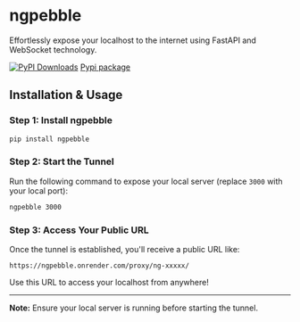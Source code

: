 # ngpebble

Effortlessly expose your localhost to the internet using FastAPI and WebSocket technology.

[![PyPI Downloads](https://static.pepy.tech/badge/ngpebble)](https://pepy.tech/projects/ngpebble)
[Pypi package](https://pypi.org/project/ngpebble/)
## Installation & Usage

### Step 1: Install ngpebble

```bash
pip install ngpebble
```

### Step 2: Start the Tunnel

Run the following command to expose your local server (replace `3000` with your local port):

```bash
ngpebble 3000
```

### Step 3: Access Your Public URL

Once the tunnel is established, you'll receive a public URL like:

```
https://ngpebble.onrender.com/proxy/ng-xxxxx/
```

Use this URL to access your localhost from anywhere!

---
**Note:** Ensure your local server is running before starting the tunnel.

